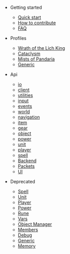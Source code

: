 - Getting started

  - [Quick start](getting-started/quickstart.md)
  - [How to contribute](getting-started/how-to-contribute.md)
  - [FAQ](getting-started/faq.md)

- Profiles

  - [Wrath of the Lich King](profiles/wotlk.md)
  - [Cataclysm](profiles/cataclysm.md)
  - [Mists of Pandaria](profiles/mop.md)
  - [Generic](profiles/generic.md)

- Api

  - [io](api/v3/io.md)
  - [client](api/v3/client.md)
  - [utilities](api/v3/utilities.md)
  - [input](api/v3/input.md)
  - [events](api/v3/item.md)
  - [world](api/v3/world.md)
  - [navigation](api/v3/navigation.md)
  - [item](api/v3/item.md)
  - [gear](api/v3/gear.md)
  - [object](api/v3/object.md)
  - [power](api/v3/power.md)
  - [unit](api/v3/unit.md)
  - [player](api/v3/player.md)
  - [spell](api/v3/item.md)
  - [Backend](api/v3/backend.md)
  - [Packets](api/v3/packets.md)
  - [UI](api/v3/ui.md)

- Deprecated

  - [Spell](api/deprecated/spell.md)
  - [Unit](api/deprecated/unit.md)
  - [Player](api/deprecated/player.md)
  - [Power](api/deprecated/power.md)
  - [Rune](api/deprecated/rune.md)
  - [Vars](api/deprecated/vars.md)
  - [Object Manager](api/deprecated/object-manager.md)
  - [Members](api/deprecated/members.md)
  - [Debug](api/deprecated/debug.md)
  - [Generic](api/deprecated/generic.md)
  - [Memory](api/deprecated/memory.md)
